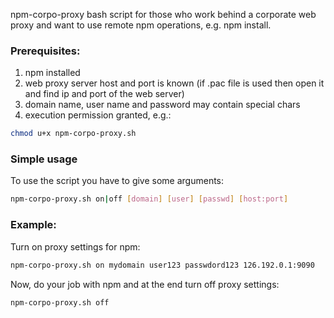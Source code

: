npm-corpo-proxy bash script for those who work behind a corporate web proxy and want to use remote npm operations, e.g. npm install.

### Prerequisites:
1. npm installed
2. web proxy server host and port is known (if .pac file is used then open it and find ip and port of the web server)
3. domain name, user name and password may contain special chars
4. execution permission granted, e.g.:
```bash
chmod u+x npm-corpo-proxy.sh
```
### Simple usage
To use the script you have to give some arguments:
```bash
npm-corpo-proxy.sh on|off [domain] [user] [passwd] [host:port]
```

### Example:
Turn on proxy settings for npm:
```bash
npm-corpo-proxy.sh on mydomain user123 passwdord123 126.192.0.1:9090
```

Now, do your job with npm and at the end turn off proxy settings:
```bash
npm-corpo-proxy.sh off
```



